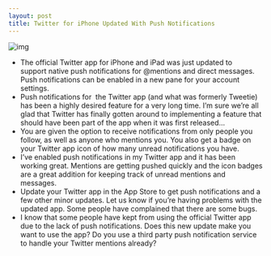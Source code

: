 ```yaml
---
layout: post
title: Twitter for iPhone Updated With Push Notifications
---
```

![img](http://media.idownloadblog.com/wp-content/uploads/2010/11/Twitter-Push-e1289962113689.png)
* The official Twitter app for iPhone and iPad was just updated to support native push notifications for @mentions and direct messages. Push notifications can be enabled in a new pane for your account settings.
* Push notifications for  the Twitter app (and what was formerly Tweetie) has been a highly desired feature for a very long time. I’m sure we’re all glad that Twitter has finally gotten around to implementing a feature that should have been part of the app when it was first released…
* You are given the option to receive notifications from only people you follow, as well as anyone who mentions you. You also get a badge on your Twitter app icon of how many unread notifications you have.
* I’ve enabled push notifications in my Twitter app and it has been working great. Mentions are getting pushed quickly and the icon badges are a great addition for keeping track of unread mentions and messages.
* Update your Twitter app in the App Store to get push notifications and a few other minor updates. Let us know if you’re having problems with the updated app. Some people have complained that there are some bugs.
* I know that some people have kept from using the official Twitter app due to the lack of push notifications. Does this new update make you want to use the app? Do you use a third party push notification service to handle your Twitter mentions already?

